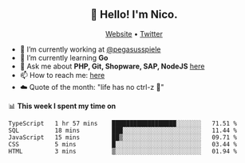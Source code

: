 <h2 align="center">👋 Hello! I'm Nico.</h2>
<p align="center">
  <a href="https://gruselhaus.com">Website</a> •
  <a href="https://twitter.com/NicoFinkernagel">Twitter</a>
</p>


- 🔭 I’m currently working at [@pegasusspiele](https://pegasus.de/en)
- 🌱 I’m currently learning **Go**
- 💬 Ask me about **PHP, Git, Shopware, SAP, NodeJS** [here](https://github.com/gruselhaus/gruselhaus/issues)
- 📫 How to reach me: [here](https://github.com/gruselhaus/gruselhaus/issues)
- ☁️ Quote of the month: "life has no ctrl-z 🌴"

📊 **This week I spent my time on**
<!--START_SECTION:waka-->
```text
TypeScript   1 hr 57 mins    ██████████████████░░░░░░░   71.51 % 
SQL          18 mins         ███░░░░░░░░░░░░░░░░░░░░░░   11.44 % 
JavaScript   15 mins         ██▒░░░░░░░░░░░░░░░░░░░░░░   09.71 % 
CSS          5 mins          █░░░░░░░░░░░░░░░░░░░░░░░░   03.44 % 
HTML         3 mins          ▒░░░░░░░░░░░░░░░░░░░░░░░░   01.94 % 
```
<!--END_SECTION:waka-->
